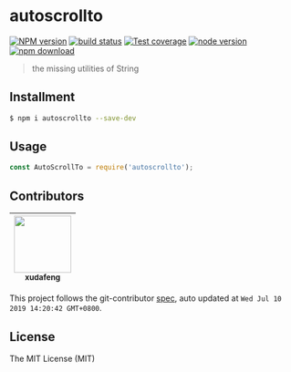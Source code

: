 # autoscrollto

[![NPM version][npm-image]][npm-url]
[![build status][travis-image]][travis-url]
[![Test coverage][coveralls-image]][coveralls-url]
[![node version][node-image]][node-url]
[![npm download][download-image]][download-url]

[npm-image]: https://img.shields.io/npm/v/autoscrollto.svg?style=flat-square
[npm-url]: https://npmjs.org/package/autoscrollto
[travis-image]: https://img.shields.io/travis/xudafeng/autoscrollto.svg?style=flat-square
[travis-url]: https://travis-ci.org/xudafeng/autoscrollto
[coveralls-image]: https://img.shields.io/coveralls/xudafeng/autoscrollto.svg?style=flat-square
[coveralls-url]: https://coveralls.io/r/xudafeng/autoscrollto?branch=master
[node-image]: https://img.shields.io/badge/node.js-%3E=_8-green.svg?style=flat-square
[node-url]: http://nodejs.org/download/
[download-image]: https://img.shields.io/npm/dm/autoscrollto.svg?style=flat-square
[download-url]: https://npmjs.org/package/autoscrollto

> the missing utilities of String

## Installment

```bash
$ npm i autoscrollto --save-dev
```

## Usage

```javascript
const AutoScrollTo = require('autoscrollto');
```

<!-- GITCONTRIBUTOR_START -->

## Contributors

|[<img src="https://avatars1.githubusercontent.com/u/1011681?v=4" width="100px;"/><br/><sub><b>xudafeng</b></sub>](https://github.com/xudafeng)<br/>|
| :---: |


This project follows the git-contributor [spec](https://github.com/xudafeng/git-contributor), auto updated at `Wed Jul 10 2019 14:20:42 GMT+0800`.

<!-- GITCONTRIBUTOR_END -->

## License

The MIT License (MIT)

